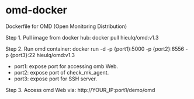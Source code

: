 # omd-docker
Dockerfile for OMD (Open Monitoring Distribution)

Step 1. Pull image from docker hub:
docker pull hieulq/omd:v1.3

Step 2. Run omd container:
docker run -d -p {port1}:5000 -p {port2}:6556 -p {port3}:22 hieulq/omd:v1.3

- port1: expose port for accessing omb Web.
- port2: expose port of check_mk_agent.
- port3: expose port for SSH server.


Step 3. Access omd Web via: http://YOUR_IP:port1/demo/omd
